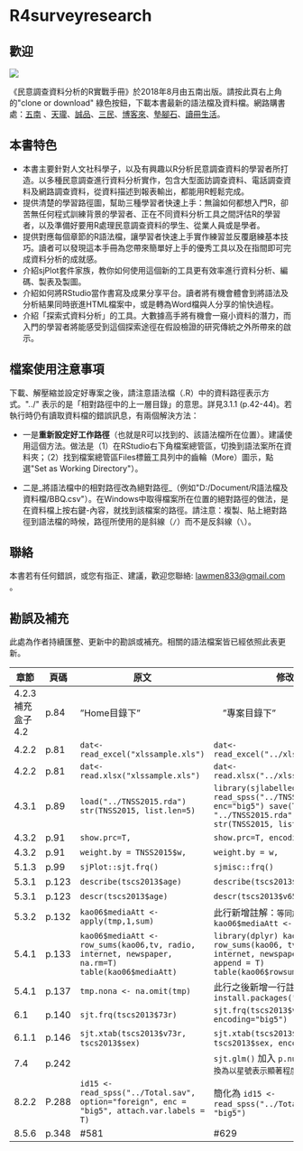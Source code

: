 # R4surveyresearch

## 歡迎  
![](http://im2.book.com.tw/image/getImage?i=https://www.books.com.tw/img/001/079/48/0010794831.jpg&v=5b5edaa6&w=348&h=348)  

《民意調查資料分析的R實戰手冊》於2018年8月由五南出版。請按此頁右上角的"clone or download" 綠色按鈕，下載本書最新的語法檔及資料檔。網路購書處：[五南](http://www.wunan.com.tw/bookdetail.asp?no=13929) 、[天瓏](https://www.tenlong.com.tw/products/9789571196879)、[誠品](http://www.eslite.com/product.aspx?pgid=1001116712698095)、[三民](http://www.sanmin.com.tw/Product/index/006878903)、[博客來](http://www.books.com.tw/products/0010794831)、[墊腳石](http://www.tcsb.com.tw/SalePage/Index/4612965)、[讀冊生活](https://www.taaze.tw/sing.html?pid=11100853002)。

## 本書特色  
- 本書主要針對人文社科學子，以及有興趣以R分析民意調查資料的學習者所打造。以多種民意調查進行資料分析實作，包含大型面訪調查資料、電話調查資料及網路調查資料，從資料描述到報表輸出，都能用R輕鬆完成。
- 提供清楚的學習路徑圖，幫助三種學習者快速上手：無論如何都想入門R，卻苦無任何程式訓練背景的學習者、正在不同資料分析工具之間評估R的學習者，以及準備好要用R處理民意調查資料的學生、從業人員或是學者。  
- 提供對應每個章節的R語法檔，讓學習者快速上手實作練習並反覆磨練基本技巧。讀者可以發現這本手冊為您帶來簡單好上手的優秀工具以及在指間即可完成資料分析的成就感。  
- 介紹sjPlot套件家族，教你如何使用這個新的工具更有效率進行資料分析、編碼、製表及製圖。  
- 介紹如何將RStudio當作書寫及成果分享平台。讀者將有機會體會到將語法及分析結果同時嵌進HTML檔案中，或是轉為Word檔與人分享的愉快過程。  
- 介紹「探索式資料分析」的工具。大數據高手將有機會一窺小資料的潛力，而入門的學習者將能感受到這個探索途徑在假設檢證的研究傳統之外所帶來的啟示。  

## 檔案使用注意事項
下載、解壓縮並設定好專案之後，請注意語法檔（.R）中的資料路徑表示方式。"../" 表示的是「相對路徑中的上一層目錄」的意思。詳見3.1.1 (p.42-44)。若執行時仍有讀取資料檔的錯誤訊息，有兩個解決方法：  

- 一是**重新設定好工作路徑**（也就是R可以找到的、該語法檔所在位置）。建議使用這個方法。做法是（1）在RStudio右下角檔案總管區，切換到語法案所在資料夾；（2）找到檔案總管區Files標籤工具列中的齒輪（More）圖示，點選"Set as Working Directory"）。 

- 二是_將語法檔中的相對路徑改為絕對路徑_（例如"D:/Document/R語法檔及資料檔/BBQ.csv"）。在Windows中取得檔案所在位置的絕對路徑的做法，是在資料檔上按右鍵-內容，就找到該檔案的路徑。請注意：複製、貼上絕對路徑到語法檔的時候，路徑所使用的是斜線（`/`）而不是反斜線（`\`）。 

## 聯絡  
本書若有任何錯誤，或您有指正、建議，歡迎您聯絡: [lawmen833@gmail.com](lawmen833@gmail.com) 。

## 勘誤及補充
此處為作者持續匯整、更新中的勘誤或補充。相關的語法檔案皆已經依照此表更新。

|章節|頁碼|原文|修改|
|----|----|----|-------|
|4.2.3 補充盒子4.2 | p.84 | ”Home目錄下”|　”專案目錄下”　|
|4.2.2 | p.81 | `dat<- read_excel("xlssample.xls")` | `dat<- read_excel("../xlssample.xls")` | 
|4.2.2 | p.81 | `dat<- read.xlsx("xlssample.xls")` | `dat<- read.xlsx("../xlssample.xls")` |
|4.3.1 | p.89 |`load("../TNSS2015.rda") str(TNSS2015, list.len=5)`|`library(sjlabelled) TNSS2015 <- read_spss("../TNSS2015.sav", enc="big5") save(TNSS2015,file= "../TNSS2015.rda") str(TNSS2015, list.len=5)` |
|4.3.2 | p.91 | `show.prc=T,` | `show.prc=T, encoding="big5"`|
|4.3.2 | p.91 | `weight.by = TNSS2015$w,` | `weight.by = w,`|
|5.1.3 | p.99 | `sjPlot::sjt.frq()` | `sjmisc::frq()` |
|5.3.1 | p.123 | `describe(tscs2013$age)` | `describe(tscs2013$v65r)`  |
|5.3.1 | p.123 | `descr(tscs2013$age)`  | `descr(tscs2013$v65r)`  |
|5.3.2 | p.132 |`kao06$mediaAtt <- apply(tmp,1,sum)`| 此行新增註解：`等同於 kao06$mediaAtt <- rowSums(tmp)`|
|5.4.1 | p.133 | `kao06$mediaAtt <- row_sums(kao06,tv, radio, internet, newspaper, na.rm=T) table(kao06$mediaAtt)` | `library(dplyr) kao06 <- row_sums(kao06, tv, radio, internet, newspaper, na.rm = T, append = T) table(kao06$rowsums)`| 
|5.4.1 | p.137 |`tmp.nona <- na.omit(tmp)`| 此行之後新增一行註解：` # install.packages("GPArotation")`|
|6.1| p.140 | `sjt.frq(tscs2013$73r)`| `sjt.frq(tscs2013$v73r, encoding="big5")` |
|6.1.1|p.146| `sjt.xtab(tscs2013$v73r,　tscs2013$sex)`|`sjt.xtab(tscs2013$v73r,　tscs2013$sex, encoding="utf8")`|
|7.4| p.242 | | `sjt.glm()` 加入 `p.numeric=F, #切換為以星號表示顯著程度` |
|8.2.2| P.288 | `id15 <- read_spss("../Total.sav", option="foreign", enc = "big5", attach.var.labels = T)` | 簡化為 `id15 <- read_spss("../Total.sav", enc = "big5")` |
|8.5.6 | p.348 | #581 | #629 | 
